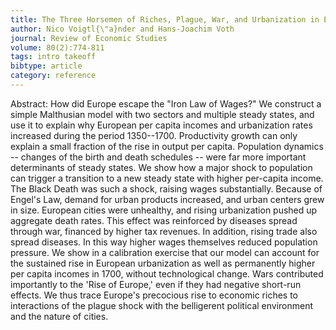 ```yaml
---
title: The Three Horsemen of Riches, Plague, War, and Urbanization in Early Modern Europe
author: Nico Voigtl{\"a}nder and Hans-Joachim Voth
journal: Review of Economic Studies
volume: 80(2):774-811
tags: intro takeoff
bibtype: article
category: reference
---
```

Abstract: How did Europe escape the "Iron Law of Wages?" We construct a simple Malthusian model with two sectors and multiple steady states, and use it to explain why European per capita incomes and urbanization rates increased during the period 1350--1700. Productivity growth can only explain a small fraction of the rise in output per capita. Population dynamics -- changes of the birth and death schedules -- were far more important determinants of steady states. We show how a major shock to population can trigger a transition to a new steady state with higher per-capita income. The Black Death was such a shock, raising wages substantially. Because of Engel's Law, demand for urban products increased, and urban centers grew in size. European cities were unhealthy, and rising urbanization pushed up aggregate death rates. This effect was reinforced by diseases spread through war, financed by higher tax revenues. In addition, rising trade also spread diseases. In this way higher wages themselves reduced population pressure. We show in a calibration exercise that our model can account for the sustained rise in European urbanization as well as permanently higher per capita incomes in 1700, without technological change. Wars contributed importantly to the 'Rise of Europe,' even if they had negative short-run effects. We thus trace Europe's precocious rise to economic riches to interactions of the plague shock with the belligerent political environment and the nature of cities.

